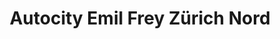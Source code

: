 ---
title: "Autocity Emil Frey Zürich Nord"
url: /zuerich/autocity-emil-frey-zuerich-nord/
shop: Autohaus
---